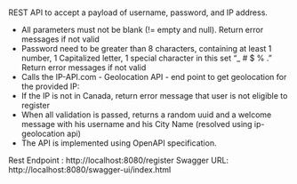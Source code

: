 # 

REST API to accept a payload of username, password, and IP address.
- All parameters must not be blank (!= empty and null). Return error messages if not valid
- Password need to be greater than 8 characters, containing at least 1 number, 1 
Capitalized letter, 1 special character in this set “_ # $ % .” Return error messages if not 
valid
- Calls the IP-API.com  - Geolocation API -  end point to get geolocation for the provided IP: 
- If the IP is not in Canada, return error message that user is not 
eligible to register
- When all validation is passed, returns a random uuid and a welcome message with his 
username and his City Name (resolved using ip-geolocation api)
- The API is implemented using OpenAPI specification.

Rest Endpoint : http://localhost:8080/register 
Swagger URL: http://localhost:8080/swagger-ui/index.html
